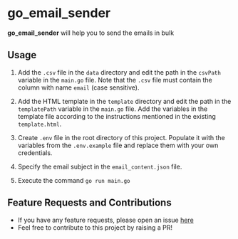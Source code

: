 # go_email_sender
**go_email_sender** will help you to send the emails in bulk

## Usage
1. Add the `.csv` file in the `data` directory and edit the path in the `csvPath` variable in the `main.go` file.
   Note that the `.csv` file must contain the column with name `email` (case sensitive).
  
2. Add the HTML template in the `template` directory and edit the path in the `templatePath` variable in the `main.go` file.
   Add the variables in the template file according to the instructions mentioned in the existing `template.html`.

3. Create `.env` file in the root directory of this project. Populate it with the variables from the `.env.example` file and replace them with your own credentials.
   
4. Specify the email subject in the `email_content.json` file.
   
5. Execute the command `go run main.go`

## Feature Requests and Contributions
- If you have any feature requests, please open an issue [here](https://github.com/suyogkokaje/go_email_sender/issues)
- Feel free to contribute to this project by raising a PR!
